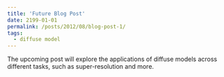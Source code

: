 ```yaml
---
title: 'Future Blog Post'
date: 2199-01-01
permalink: /posts/2012/08/blog-post-1/
tags:
  - diffuse model
---
```


The upcoming post will explore the applications of diffuse models across different tasks, such as super-resolution and more.
